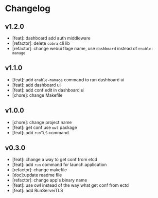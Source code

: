 # Changelog

## v1.2.0
- [feat]: dashboard add auth middleware
- [refactor]: delete `cobra` cli lib
- [refactor]: change webui flage name, use `dashboard` instead of `enable-manage`

## v1.1.0
- [feat]: add `enable-manage` command to run dashboard ui
- [feat]: add dashboard ui
- [feat]: add conf edit in dashboard ui
- [chore]: change Makefile

## v1.0.0
- [chore]: change project name
- [feat]: get conf use `owl` package
- [feat]: add `runTLS` command

## v0.3.0
- [feat]: change a way to get conf from etcd
- [feat]: add `run` command for launch application
- [refactor]: change makefile
- [doc]:update readme file
- [refactor]: change app's binary name
- [feat]: use owl instead of the way what get conf from ectd
- [feat]: add RunServerTLS